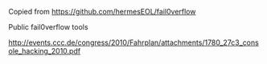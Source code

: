 Copied from https://github.com/hermesEOL/fail0verflow

Public fail0verflow tools

http://events.ccc.de/congress/2010/Fahrplan/attachments/1780_27c3_console_hacking_2010.pdf
